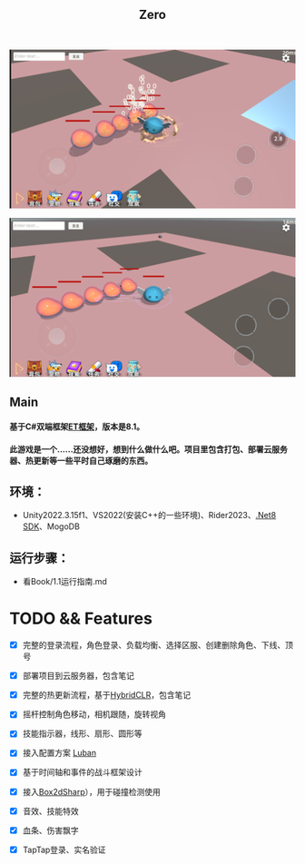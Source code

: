 <div align="center">
  <h2 href="https://github.com/FortuneCat0v0/Zero">
    <!-- <img src="./SamplePictures/CrazyCarIcon.png"  width="80px" height="80px"> -->
  </h2>
  <h2 align="center">
    Zero
  </h2>  
    <img src="https://img.shields.io/github/stars/FortuneCat0v0/Zero?style=plastic" alt="">
    <img src="https://img.shields.io/github/forks/FortuneCat0v0/Zero?color=09F709&label=forks&style=plastic" alt="">
    <img src="https://img.shields.io/github/license/FortuneCat0v0/Zero?color=22DDB8&label=license&style=plastic" alt="">
    <img src="https://img.shields.io/github/commit-activity/m/FortuneCat0v0/Zero?color=AA8855&label=commit-activity&style=plasticc"alt="">
    <img src="https://img.shields.io/github/last-commit/FortuneCat0v0/Zero?color=%231AE66B&label=last-commit&style=plastic" alt="">
</div>



![image](https://github.com/FortuneCat0v0/Zero/blob/ef21e3c05882132b7a007590c2a3e38057ea7bb4/Document/Imgs/2024-07-26%20233550.png)



![image](https://github.com/FortuneCat0v0/Zero/blob/ef21e3c05882132b7a007590c2a3e38057ea7bb4/Document/Imgs/2024-07-26%20233835.png)

## Main
#### 基于C#双端框架[ET框架](https://github.com/egametang/ET)，版本是8.1。


#### 此游戏是一个......还没想好，想到什么做什么吧。项目里包含打包、部署云服务器、热更新等一些平时自己琢磨的东西。

## 

## 环境：
- Unity2022.3.15f1、VS2022(安装C++的一些环境)、Rider2023、[.Net8 SDK](https://dotnet.microsoft.com/zh-cn/download/dotnet/8.0)、MogoDB
## 运行步骤：
- 看Book/1.1运行指南.md

# TODO && Features
- [x] 完整的登录流程，角色登录、负载均衡、选择区服、创建删除角色、下线、顶号

- [x] 部署项目到云服务器，包含笔记

- [x] 完整的热更新流程，基于[HybridCLR](https://github.com/focus-creative-games/hybridclr)，包含笔记

- [x] 摇杆控制角色移动，相机跟随，旋转视角

- [x] 技能指示器，线形、扇形、圆形等

- [x] 接入配置方案 [Luban](https://github.com/focus-creative-games/luban)

- [x] 基于时间轴和事件的战斗框架设计

- [x] 接入[Box2dSharp](https://github.com/Zonciu/Box2DSharp)），用于碰撞检测使用

- [x] 音效、技能特效

- [x] 血条、伤害飘字

- [x] TapTap登录、实名验证

  ​           
